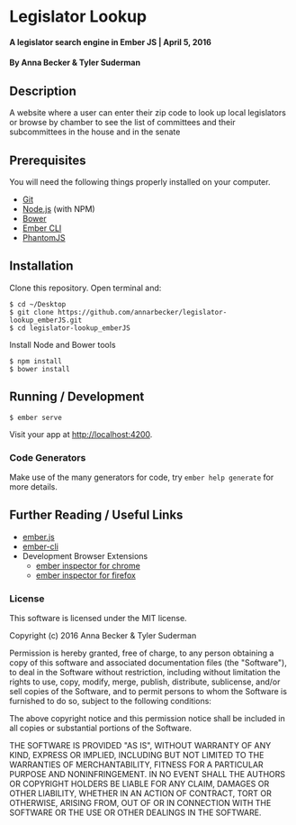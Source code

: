 # Legislator Lookup

#### A legislator search engine in Ember JS | April 5, 2016

#### By Anna Becker & Tyler Suderman

## Description
A website where a user can enter their zip code to look up local legislators or browse by chamber to see the list of committees and their subcommittees in the house and in the senate 

## Prerequisites

You will need the following things properly installed on your computer.

* [Git](http://git-scm.com/)
* [Node.js](http://nodejs.org/) (with NPM)
* [Bower](http://bower.io/)
* [Ember CLI](http://ember-cli.com/)
* [PhantomJS](http://phantomjs.org/)

## Installation

Clone this repository. Open terminal and:
 ```
$ cd ~/Desktop
$ git clone https://github.com/annarbecker/legislator-lookup_emberJS.git
$ cd legislator-lookup_emberJS
```

Install Node and Bower tools
```
$ npm install
$ bower install
```

## Running / Development

```
$ ember serve
```
Visit your app at [http://localhost:4200](http://localhost:4200).

### Code Generators

Make use of the many generators for code, try `ember help generate` for more details.

## Further Reading / Useful Links

* [ember.js](http://emberjs.com/)
* [ember-cli](http://ember-cli.com/)
* Development Browser Extensions
  * [ember inspector for chrome](https://chrome.google.com/webstore/detail/ember-inspector/bmdblncegkenkacieihfhpjfppoconhi)
  * [ember inspector for firefox](https://addons.mozilla.org/en-US/firefox/addon/ember-inspector/)

### License

This software is licensed under the MIT license.

Copyright (c) 2016 Anna Becker & Tyler Suderman

Permission is hereby granted, free of charge, to any person obtaining a copy of this software and associated documentation files (the "Software"), to deal in the Software without restriction, including without limitation the rights to use, copy, modify, merge, publish, distribute, sublicense, and/or sell copies of the Software, and to permit persons to whom the Software is furnished to do so, subject to the following conditions:

The above copyright notice and this permission notice shall be included in all copies or substantial portions of the Software.

THE SOFTWARE IS PROVIDED "AS IS", WITHOUT WARRANTY OF ANY KIND, EXPRESS OR IMPLIED, INCLUDING BUT NOT LIMITED TO THE WARRANTIES OF MERCHANTABILITY, FITNESS FOR A PARTICULAR PURPOSE AND NONINFRINGEMENT. IN NO EVENT SHALL THE AUTHORS OR COPYRIGHT HOLDERS BE LIABLE FOR ANY CLAIM, DAMAGES OR OTHER LIABILITY, WHETHER IN AN ACTION OF CONTRACT, TORT OR OTHERWISE, ARISING FROM, OUT OF OR IN CONNECTION WITH THE SOFTWARE OR THE USE OR OTHER DEALINGS IN THE SOFTWARE.
